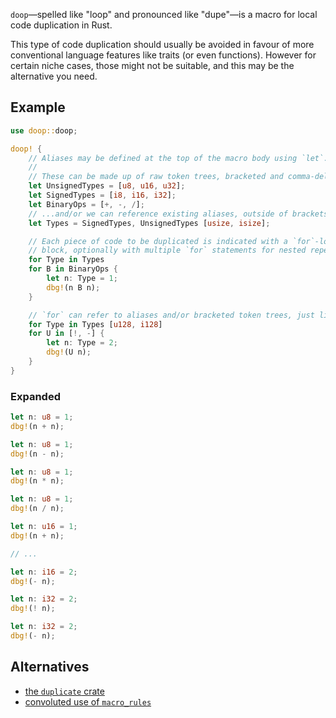 `doop`—spelled like "loop" and pronounced like "dupe"—is a macro for local code
duplication in Rust.

This type of code duplication should usually be avoided in favour of more
conventional language features like traits (or even functions). However for
certain niche cases, those might not be suitable, and this may be the alternative
you need.

## Example

```rust
use doop::doop;

doop! {
    // Aliases may be defined at the top of the macro body using `let`.
    //
    // These can be made up of raw token trees, bracketed and comma-delimited...
    let UnsignedTypes = [u8, u16, u32];
    let SignedTypes = [i8, i16, i32];
    let BinaryOps = [+, -, /];
    // ...and/or we can reference existing aliases, outside of brackets:
    let Types = SignedTypes, UnsignedTypes [usize, isize];

    // Each piece of code to be duplicated is indicated with a `for`-loop-style
    // block, optionally with multiple `for` statements for nested repetitions.
    for Type in Types
    for B in BinaryOps {
        let n: Type = 1;
        dbg!(n B n);
    }

    // `for` can refer to aliases and/or bracketed token trees, just like `let`.
    for Type in Types [u128, i128]
    for U in [!, -] {
        let n: Type = 2;
        dbg!(U n);
    }
}
```

### Expanded

```rust
let n: u8 = 1;
dbg!(n + n);

let n: u8 = 1;
dbg!(n - n);

let n: u8 = 1;
dbg!(n * n);

let n: u8 = 1;
dbg!(n / n);

let n: u16 = 1;
dbg!(n + n);

// ...

let n: i16 = 2;
dbg!(- n);

let n: i32 = 2;
dbg!(! n);

let n: i32 = 2;
dbg!(- n);
```

## Alternatives

- [the `duplicate` crate](https://crates.io/crates/duplicate)
- [convoluted use of `macro_rules`](https://stackoverflow.com/q/37752133/1114)
